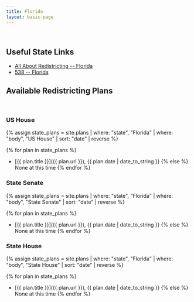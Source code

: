 ```yaml
---
title: Florida
layout: basic-page
---
```


<br>

Useful State Links
---

- [All About Redistricting -- Florida](https://redistricting.lls.edu/state/florida/?cycle=2020&level=Congress&startdate=)
- [538 -- Florida](https://projects.fivethirtyeight.com/redistricting-2022-maps/florida/)

Available Redistricting Plans
---

<br>

### US House

{% assign state_plans = site.plans | where: "state", "Florida" | where: "body", "US House" | sort: "date" | reverse %}

{% for plan in state_plans %}
- [{{ plan.title }}]({{ plan.url }}), {{ plan.date | date_to_string }}
{% else %}
None at this time
{% endfor %}

### State Senate

{% assign state_plans = site.plans | where: "state", "Florida" | where: "body", "State Senate" | sort: "date" | reverse %}

{% for plan in state_plans %}
- [{{ plan.title }}]({{ plan.url }}), {{ plan.date | date_to_string }}
{% else %}
None at this time
{% endfor %}


### State House

{% assign state_plans = site.plans | where: "state", "Florida" | where: "body", "State House" | sort: "date" | reverse %}

{% for plan in state_plans %}
- [{{ plan.title }}]({{ plan.url }}), {{ plan.date | date_to_string }}
{% else %}
None at this time
{% endfor %}
